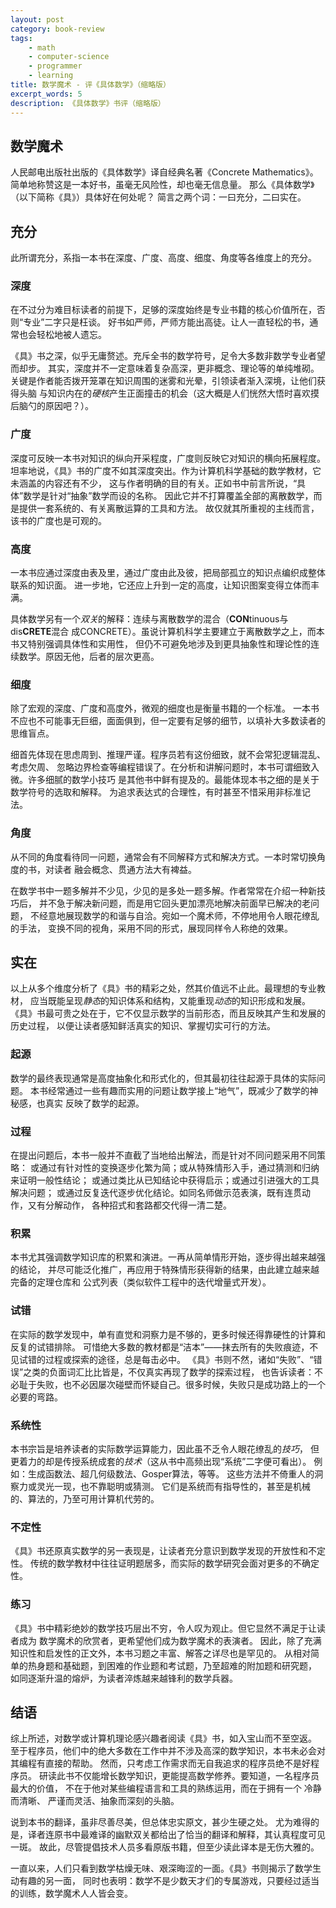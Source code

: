 ```yaml
---
layout: post
category: book-review
tags:
    - math
    - computer-science
    - programmer
    - learning
title: 数学魔术 - 评《具体数学》（缩略版）
excerpt_words: 5
description: 《具体数学》书评（缩略版）
---
```


数学魔术
-------------

人民邮电出版社出版的《具体数学》译自经典名著《Concrete Mathematics》。
简单地称赞这是一本好书，虽毫无风险性，却也毫无信息量。
那么《具体数学》（以下简称《具》）具体好在何处呢？
简言之两个词：一曰充分，二曰实在。

## 充分
此所谓充分，系指一本书在深度、广度、高度、细度、角度等各维度上的充分。

### 深度
在不过分为难目标读者的前提下，足够的深度始终是专业书籍的核心价值所在，否则“专业”二字只是枉谈。
好书如严师，严师方能出高徒。让人一直轻松的书，通常也会轻松地被人遗忘。

《具》书之深，似乎无庸赘述。充斥全书的数学符号，足令大多数非数学专业者望而却步。
其实，深度并不一定意味着复杂高深，更非概念、理论等的单纯堆砌。
关键是作者能否拨开笼罩在知识周围的迷雾和光晕，引领读者渐入深境，让他们获得头脑
与知识内在的*硬核*产生正面撞击的机会（这大概是人们恍然大悟时喜欢摸后脑勺的原因吧？）。

### 广度
深度可反映一本书对知识的纵向开采程度，广度则反映它对知识的横向拓展程度。
坦率地说，《具》书的广度不如其深度突出。作为计算机科学基础的数学教材，它未涵盖的内容还有不少，
这与作者明确的目的有关。正如书中前言所说，“具体”数学是针对“抽象”数学而设的名称。
因此它并不打算覆盖全部的离散数学，而是提供一套系统的、有关离散运算的工具和方法。
故仅就其所重视的主线而言，该书的广度也是可观的。

### 高度
一本书应通过深度由表及里，通过广度由此及彼，把局部孤立的知识点编织成整体联系的知识面。
进一步地，它还应上升到一定的高度，让知识图案变得立体而丰满。

具体数学另有一个*双关*的解释：连续与离散数学的混合（**CON**tinuous与dis**CRETE**混合
成CONCRETE）。虽说计算机科学主要建立于离散数学之上，而本书又特别强调具体性和实用性，
但仍不可避免地涉及到更具抽象性和理论性的连续数学。原因无他，后者的层次更高。

### 细度
除了宏观的深度、广度和高度外，微观的细度也是衡量书籍的一个标准。
一本书不应也不可能事无巨细，面面俱到，但一定要有足够的细节，以填补大多数读者的思维盲点。

细首先体现在思虑周到、推理严谨。程序员若有这份细致，就不会常犯逻辑混乱、考虑欠周、
忽略边界检查等编程错误了。在分析和讲解问题时，本书可谓细致入微。许多细腻的数学小技巧
是其他书中鲜有提及的。最能体现本书之细的是关于数学符号的选取和解释。
为追求表达式的合理性，有时甚至不惜采用非标准记法。

### 角度
从不同的角度看待同一问题，通常会有不同解释方式和解决方式。一本时常切换角度的书，对读者
融会概念、贯通方法大有裨益。

在数学书中一题多解并不少见，少见的是多处一题多解。作者常常在介绍一种新技巧后，
并不急于解决新问题，而是用它回头更加漂亮地解决前面早已解决的老问题，
不经意地展现数学的和谐与自洽。宛如一个魔术师，不停地用令人眼花缭乱的手法，
变换不同的视角，采用不同的形式，展现同样令人称绝的效果。

## 实在
以上从多个维度分析了《具》书的精彩之处，然其价值远不止此。最理想的专业教材，
应当既能呈现*静态*的知识体系和结构，又能重现*动态*的知识形成和发展。
《具》书最可贵之处在于，它不仅显示数学的当前形态，而且反映其产生和发展的历史过程，
以便让读者感知鲜活真实的知识、掌握切实可行的方法。

### 起源
数学的最终表现通常是高度抽象化和形式化的，但其最初往往起源于具体的实际问题。
本书经常通过一些有趣而实用的问题让数学接上“地气”，既减少了数学的神秘感，也真实
反映了数学的起源。

### 过程
在提出问题后，本书一般并不直截了当地给出解法，而是针对不同问题采用不同策略：
或通过有针对性的变换逐步化繁为简；或从特殊情形入手，通过猜测和归纳来证明一般性结论；
或通过类比从已知结论中获得启示；或通过引进强大的工具解决问题；
或通过反复迭代逐步优化结论。如同名师做示范表演，既有连贯动作，又有分解动作，
各种招式和套路都交代得一清二楚。

### 积累
本书尤其强调数学知识库的积累和演进。一再从简单情形开始，逐步得出越来越强的结论，
并尽可能泛化推广，再应用于特殊情形获得新的结果，由此建立越来越完备的定理仓库和
公式列表（类似软件工程中的迭代增量式开发）。

### 试错
在实际的数学发现中，单有直觉和洞察力是不够的，更多时候还得靠硬性的计算和反复的试错排除。
可惜绝大多数的教材都是“洁本”——抹去所有的失败痕迹，不见试错的过程或探索的途径，总是每击必中。
《具》书则不然，诸如“失败”、“错误”之类的负面词汇比比皆是，不仅真实再现了数学的探索过程，
也告诉读者：不必耻于失败，也不必因屡次碰壁而怀疑自己。很多时候，失败只是成功路上的一个必要的弯路。

### 系统性
本书宗旨是培养读者的实际数学运算能力，因此虽不乏令人眼花缭乱的*技巧*，
但更着力的却是传授系统成套的*技术*（这从书中高频出现“系统”二字便可看出）。
例如：生成函数法、超几何级数法、Gosper算法，等等。
这些方法并不倚重人的洞察力或灵光一现，也不靠聪明或猜测。
它们是系统而有指导性的，甚至是机械的、算法的，乃至可用计算机代劳的。

### 不定性
《具》书还原真实数学的另一表现是，让读者充分意识到数学发现的开放性和不定性。
传统的数学教材中往往证明题居多，而实际的数学研究会面对更多的不确定性。

### 练习
《具》书中精彩绝妙的数学技巧层出不穷，令人叹为观止。但它显然不满足于让读者成为
数学魔术的欣赏者，更希望他们成为数学魔术的表演者。
因此，除了充满知识性和启发性的正文外，本书习题之丰富、解答之详尽也是罕见的。
从相对简单的热身题和基础题，到困难的作业题和考试题，乃至超难的附加题和研究题，
如同逐渐升温的熔炉，为读者淬炼越来越锋利的数学兵器。

## 结语
综上所述，对数学或计算机理论感兴趣者阅读《具》书，如入宝山而不至空返。
至于程序员，他们中的绝大多数在工作中并不涉及高深的数学知识，本书未必会对其编程有直接的帮助。
然而，只考虑工作需求而无自我追求的程序员绝不是好程序员。
研读此书不仅能增长数学知识，更能提高数学修养。要知道，一名程序员最大的价值，
不在于他对某些编程语言和工具的熟练运用，而在于拥有一个
冷静而清晰、 严谨而灵活、抽象而深刻的头脑。

说到本书的翻译，虽非尽善尽美，但总体忠实原文，甚少生硬之处。
尤为难得的是，译者连原书中最难译的幽默双关都给出了恰当的翻译和解释，其认真程度可见一斑。
故此，尽管提倡技术人员多看原版书籍，但至少读此译本是无伤大雅的。

一直以来，人们只看到数学枯燥无味、艰深晦涩的一面。《具》书则揭示了数学生动有趣的另一面，
同时也表明：数学不是少数天才们的专属游戏，只要经过适当的训练，数学魔术人人皆会变。
